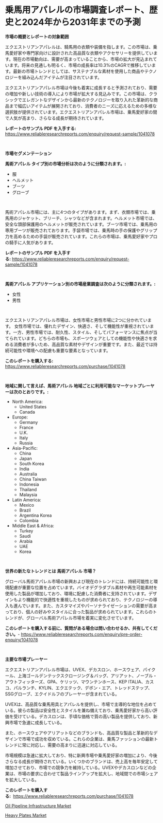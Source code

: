 <p><h1>乗馬用アパレルの市場調査レポート、歴史と2024年から2031年までの予測</h1></p><p><strong>市場の概要とレポートの対象範囲</strong></p>
<p><p>エクエストリアンアパレルは、騎馬用の衣類や装備を指します。この市場は、乗馬愛好家や専門家向けに設計された高品質な衣類やアクセサリーを提供しています。現在の市場動向は、需要が高まっていることから、市場の拡大が見込まれています。将来の見通しも明るく、市場の成長率は10.3%のCAGRで推移しています。最新の市場トレンドとしては、サステナブルな素材を使用した商品やテクノロジーを組み込んだアイテムが注目されています。</p><p>エクエストリアンアパレル市場は今後も着実に成長すると予測されており、需要の増加や新しい技術の導入により市場が拡大する見込みです。この市場は、クラシックでエレガントなデザインから最新のテクノロジーを取り入れた革新的な商品まで幅広いアイテムが展開されており、消費者のニーズに応えるための多様な選択肢が提供されています。エクエストリアンアパレル市場は、乗馬愛好家の間で人気が高まり、さらなる成長が期待されています。</p></p>
<p><strong>レポートのサンプル PDF を入手する:</strong> <a href="https://www.reliableresearchreports.com/enquiry/request-sample/1041078">https://www.reliableresearchreports.com/enquiry/request-sample/1041078</a></p>
<p>&nbsp;</p>
<p><strong>市場セグメンテーション</strong></p>
<p><strong>馬術アパレル タイプ別の市場分析は次のように分類されます。:</strong></p>
<p><ul><li>服</li><li>ヘルメット</li><li>ブーツ</li><li>グローブ</li></ul></p>
<p>&nbsp;</p>
<p><p>馬術アパレル市場には、主に4つのタイプがあります。まず、衣類市場では、乗馬用のジャケット、ブリーチ、シャツなどが含まれます。ヘルメット市場では、安全な頭部保護用のヘルメットが販売されています。ブーツ市場では、乗馬用の専用ブーツが販売されております。手袋市場では、乗馬時の手の保護やグリップ力を高めるための手袋が販売されています。これらの市場は、乗馬愛好家やプロの騎手に人気があります。</p></p>
<p><strong>レポートのサンプル PDF を入手する:</strong>&nbsp;<a href="https://www.reliableresearchreports.com/enquiry/request-sample/1041078">https://www.reliableresearchreports.com/enquiry/request-sample/1041078</a></p>
<p>&nbsp;</p>
<p><strong> 馬術アパレル アプリケーション別の市場産業調査は次のように分類されます。:</strong></p>
<p><ul><li>女性</li><li>男性</li></ul></p>
<p>&nbsp;</p>
<p><p>エクエストリアンアパレル市場は、女性市場と男性市場に2つに分かれています。 女性市場では、優れたデザイン、快適さ、そして機能性が重視されています。一方、男性市場では、耐久性、スタイル、そしてパフォーマンスに焦点が当てられています。どちらの市場も、スポーツウェアとしての機能性や快適さを求める消費者が多いため、高品質な素材やデザインが重要です。また、最近では持続可能性や環境への配慮も重要な要素となっています。</p></p>
<p><strong>このレポートを購入する:</strong>&nbsp; <a href="https://www.reliableresearchreports.com/purchase/1041078">https://www.reliableresearchreports.com/purchase/1041078</a></p>
<p>&nbsp;</p>
<p><strong>地域に関して言えば、馬術アパレル 地域ごとに利用可能なマーケットプレーヤーは次のとおりです。:</strong></p>
<p><ul>
    <li>
        North America:
        <ul>
            <li>United States</li>
            <li>Canada</li>
        </ul>
    </li>
    <li>
        Europe:
        <ul>
            <li>Germany</li>
            <li>France</li>
            <li>U.K.</li>
            <li>Italy</li>
            <li>Russia</li>
        </ul>
    </li>
    <li>
        Asia-Pacific:
        <ul>
            <li>China</li>
            <li>Japan</li>
            <li>South Korea</li>
            <li>India</li>
            <li>Australia</li>
            <li>China Taiwan</li>
            <li>Indonesia</li>
            <li>Thailand</li>
            <li>Malaysia</li>
        </ul>
    </li>
    <li>
        Latin America:
        <ul>
            <li>Mexico</li>
            <li>Brazil</li>
            <li>Argentina Korea</li>
            <li>Colombia</li>
        </ul>
    </li>
    <li>
        Middle East & Africa:
        <ul>
            <li>Turkey</li>
            <li>Saudi</li>
            <li>Arabia</li>
            <li>UAE</li>
            <li>Korea</li>
        </ul>
    </li>
    </ul></p>
<p>&nbsp;</p>
<p><strong>世界の新たなトレンドとは 馬術アパレル 市場？</strong></p>
<p><p>グローバル馬術アパレル市場の新興および現在のトレンドには、持続可能性と環境配慮が重要な位置を占めています。バイオデグラダブル素材や再生可能素材を使用した製品が増加しており、環境に配慮した消費者に支持されています。デザインもより機能的で快適性を重視したものが求められており、テクノロジーの導入も進んでいます。また、カスタマイズやパーソナライゼーションの需要が高まっており、個人の好みやスタイルに合った製品が求められています。これらのトレンドが、グローバル馬術アパレル市場を着実に変化させています。</p></p>
<p><strong>このレポートを購入する前に、質問がある場合は問い合わせるか、共有してください。</strong>- <a href="https://www.reliableresearchreports.com/enquiry/pre-order-enquiry/1041078">https://www.reliableresearchreports.com/enquiry/pre-order-enquiry/1041078</a></p>
<p>&nbsp;</p>
<p><strong>主要な市場プレーヤー</strong></p>
<p><p>エクエストリアンアパレル市場は、UVEX、デカスロン、ホースウェア、パイクール、上海ゴールデンテックスクロージング＆バッグ、アリアット、ノーブル・アウトフィッターズ、GPA、ケリッツ、マウンテンホース、KEP ITALIA、カスコ、パルランチ、KYLIN、エクエテック、デボン・エア、トレッドステップ、SSGグローブ、エクイドルフのプレーヤーが含まれている。</p><p>UVEXは、高品質な乗馬用具とアパレルを提供し、市場で主導的な地位を占めている。彼らの製品は安全性とスタイルを兼ね備えており、乗馬愛好家から高い評価を受けている。デカスロンは、手頃な価格で質の高い製品を提供しており、新興市場で急速に成長している。</p><p>また、ホースウェアやアリアットなどのブランドも、高品質な製品と革新的なデザインで市場で成功を収めている。これらの企業は、乗馬ファッションの最新トレンドに常に対応し、需要の高まりに迅速に対応している。</p><p>市場規模は急速に拡大しており、特に新興市場や乗馬愛好家の増加により、今後さらなる成長が期待されている。いくつかのブランドは、売上高を毎年安定して増加させており、市場での競争力を維持している。UVEXやデカスロンなどの企業は、市場の要求に合わせて製品ラインアップを拡大し、地域間での市場シェアを拡大している。</p></p>
<p><strong>このレポートを購入する:</strong>&nbsp;&nbsp;<a href="https://www.reliableresearchreports.com/purchase/1041078">https://www.reliableresearchreports.com/purchase/1041078</a></p>
<p><p><a href="https://github.com/kathiaseamanalvaradovlprc2h/Market-Research-Report-List-1/blob/main/oil-pipeline-infrastructure-market.md">Oil Pipeline Infrastructure Market</a></p><p><a href="https://zircon-bluebell-299.notion.site/Heavy-Plates-Market-Furnish-Information-about-Market-Size-Market-Share-Market-Dynamics-and-Projec-e2cc3a089333458ea2299f6736012bb3">Heavy Plates Market</a></p></p>